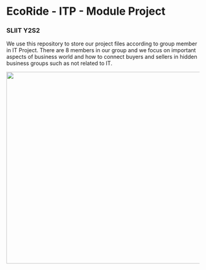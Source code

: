# EcoRide - ITP - Module Project

### SLIIT Y2S2
We use this repository to store our project files according to group member in IT Project. There are 8 members in our group and we focus on important aspects of business world and how to connect buyers and sellers in hidden business groups such as not related to IT.

<p align="center">
  <img width="760" height="500" src="https://community.nasscom.in/sites/default/files/styles/960_x_600/public/media/images/electric-car-charging-charger-station-cityscape-background_136277-447.jpg?itok=E7HTB_2X">
</p> 
